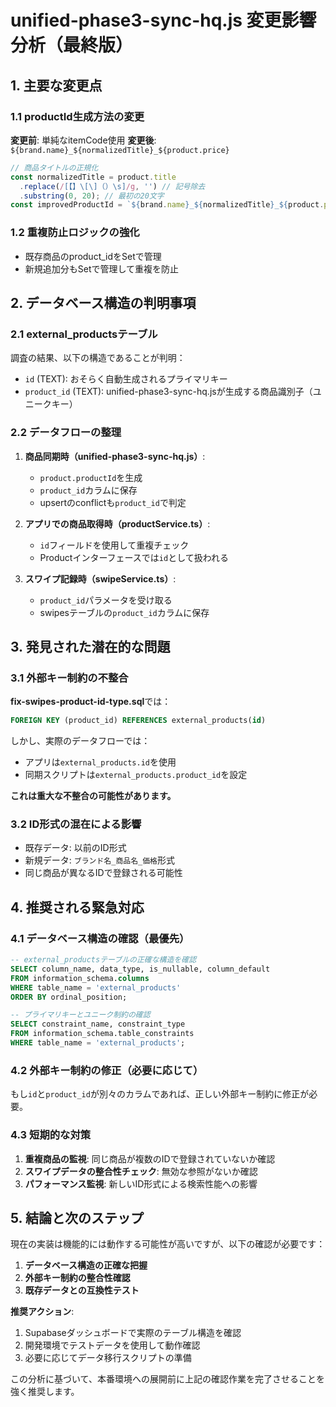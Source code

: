 # unified-phase3-sync-hq.js 変更影響分析（最終版）

## 1. 主要な変更点

### 1.1 productId生成方法の変更
**変更前**: 単純なitemCode使用
**変更後**: `${brand.name}_${normalizedTitle}_${product.price}`

```javascript
// 商品タイトルの正規化
const normalizedTitle = product.title
  .replace(/[【】\[\]（）\s]/g, '') // 記号除去
  .substring(0, 20); // 最初の20文字
const improvedProductId = `${brand.name}_${normalizedTitle}_${product.price}`;
```

### 1.2 重複防止ロジックの強化
- 既存商品のproduct_idをSetで管理
- 新規追加分もSetで管理して重複を防止

## 2. データベース構造の判明事項

### 2.1 external_productsテーブル
調査の結果、以下の構造であることが判明：
- `id` (TEXT): おそらく自動生成されるプライマリキー
- `product_id` (TEXT): unified-phase3-sync-hq.jsが生成する商品識別子（ユニークキー）

### 2.2 データフローの整理
1. **商品同期時（unified-phase3-sync-hq.js）**:
   - `product.productId`を生成
   - `product_id`カラムに保存
   - upsertのconflictも`product_id`で判定

2. **アプリでの商品取得時（productService.ts）**:
   - `id`フィールドを使用して重複チェック
   - Productインターフェースでは`id`として扱われる

3. **スワイプ記録時（swipeService.ts）**:
   - `product_id`パラメータを受け取る
   - swipesテーブルの`product_id`カラムに保存

## 3. 発見された潜在的な問題

### 3.1 外部キー制約の不整合
**fix-swipes-product-id-type.sql**では：
```sql
FOREIGN KEY (product_id) REFERENCES external_products(id)
```

しかし、実際のデータフローでは：
- アプリは`external_products.id`を使用
- 同期スクリプトは`external_products.product_id`を設定

**これは重大な不整合の可能性があります。**

### 3.2 ID形式の混在による影響
- 既存データ: 以前のID形式
- 新規データ: `ブランド名_商品名_価格`形式
- 同じ商品が異なるIDで登録される可能性

## 4. 推奨される緊急対応

### 4.1 データベース構造の確認（最優先）
```sql
-- external_productsテーブルの正確な構造を確認
SELECT column_name, data_type, is_nullable, column_default
FROM information_schema.columns
WHERE table_name = 'external_products'
ORDER BY ordinal_position;

-- プライマリキーとユニーク制約の確認
SELECT constraint_name, constraint_type
FROM information_schema.table_constraints
WHERE table_name = 'external_products';
```

### 4.2 外部キー制約の修正（必要に応じて）
もし`id`と`product_id`が別々のカラムであれば、正しい外部キー制約に修正が必要。

### 4.3 短期的な対策
1. **重複商品の監視**: 同じ商品が複数のIDで登録されていないか確認
2. **スワイプデータの整合性チェック**: 無効な参照がないか確認
3. **パフォーマンス監視**: 新しいID形式による検索性能への影響

## 5. 結論と次のステップ

現在の実装は機能的には動作する可能性が高いですが、以下の確認が必要です：

1. **データベース構造の正確な把握**
2. **外部キー制約の整合性確認**
3. **既存データとの互換性テスト**

**推奨アクション**:
1. Supabaseダッシュボードで実際のテーブル構造を確認
2. 開発環境でテストデータを使用して動作確認
3. 必要に応じてデータ移行スクリプトの準備

この分析に基づいて、本番環境への展開前に上記の確認作業を完了させることを強く推奨します。
